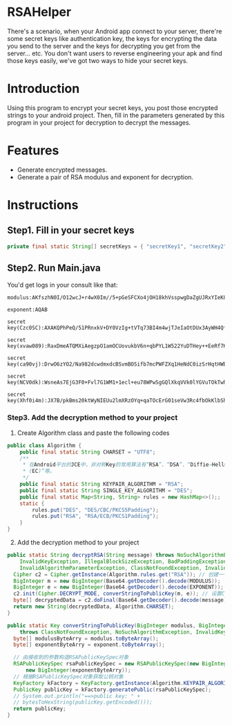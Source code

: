 # RSAHelper

There's a scenario, when your Android app connect to your server, there're some secret keys like authentication key, the keys for encrypting the data you send to the server and the keys for decrypting you get from the server... etc. You don't want users to reverse engineering your apk and find those keys easily, we've got two ways to hide your secret keys.

# Introduction
Using this program to encrypt your secret keys, you post those encrypted strings to your android project. Then, fill in the parameters generated by this program in your project for decryption to decrypt the messages.

# Features

  - Generate encrypted messages.
  - Generate a pair of RSA modulus and exponent for decryption.

# Instructions

## Step1. Fill in your secret keys

```Java
private final static String[] secretKeys = { "secretKey1", "secretKey2", "secretKey3" };
```

## Step2. Run Main.java
You'd get logs in your consult like that:
```
modulus:AKfszhN0I/O12wcJ+r4wX0Im//5+pGeSFCXo4jOH18khVsspwgDaZgUJRxYIeK87kDOmk8U1j01Rsx2UFlThMjfwT9oliR1K/QihIujN7dgLSnBHh8wWXBI+P+hZq01uF2qrvWZQ+t2JySVBh7DO9uXxdjHrOLou97w3pjZzU4zn
```
```
exponent:AQAB
```
```
secret key(Czc0SC):AXAKQPhPeQ/51PRnxkV+DY0VzIg+tVTq73BI4m4wjTJeIaOtDUx3AyWH4Qf5G3ATxSR95FDzlMOFvkdX/DKPc0txVNBITpubtsZ3ySoksnEHj1SkhJcVNiU+4UURHRq9lA5H0lNjw+61c+m/6cMQnbBtdPDzsD+GFoOz5sR96n0=
```
```
secret key(xvaw089):RaxDmeATQMXiAegzpO1amOCUovukbV6n+qbPYL1W522YuDTHey++EeRf7KadnWIYjY3Yvahh0PuPy9RyVML3oRCPdANif/AflXk3+2h7k3i5OcfxhE6pzoMYCqLC2gmDGAoVab0qVBLzSwq5RQwuaqFh+s7M3FXNuQ69Zt5HFAg=
```
```
secret key(ca90vj):DrwO6zYO2/Na982dcwdmxdcBSvmBOSifb7mcPWFZXq1HeNdC0izSrHqtHWboANjyvSb3wpHG3wshW7op/lMe0kKwKxwANsv2Ygt4OzppDJh6fNuGdUhwLbz0kkuNYLoJ1BYdlZVg3+TIUA4e7Ewa2RMz8GYKxSI+tpl4YOP7cFA=
```
```
secret key(NCV0dk):WsneAs7EjG3F0+Fvl7G1WM1+1ecl+eu78WPwSgGQlXkqVVk0lYGVuTOkTwhc42stVPsl5nD/O9dGdsGYerqVBdNTk4Rh1WTw9HhiMYFzHh6YWlx8DQ9siU7BO3BmE6qKgLaj72dnHWYxTmV+FiocOPM7pPYGxw+wEwk91QRCY8s=
```
```
secret key(Xhf0i4m):JX7B/pkBms20ktWyNIEUu2lmXRzOYq+qaTOcErG01seVw3Rc4fbOkKlbSh5mSvBnwdnN03eSogWqWxUcub2x/J4cqInh9NLmiEZjAE66q4+Jws3zx4ralDJtXqjOebNl22vlwdCojon6Z+0Fa5/C8eh/fDXZJGLaGaF9m3DSsEM=
```

### Step3. Add the decryption method to your project

1. Create Algorithm class and paste the following codes

```Java
public class Algorithm {
	public final static String CHARSET = "UTF8";
	/**
	 * 在Android平台的JCE中，非对称Key的常用算法有“RSA”、“DSA”、“Diffie−Hellman”、“Elliptic Curve
	 * (EC)”等。
	 */
	public final static String KEYPAIR_ALGORITHM = "RSA";
	public final static String SINGLE_KEY_ALGORITHM = "DES";
	public final static Map<String, String> rules = new HashMap<>();;
	static {
		rules.put("DES", "DES/CBC/PKCS5Padding");
		rules.put("RSA", "RSA/ECB/PKCS1Padding");
	}
}
```

2. Add the decryption method to your project

```Java
public static String decryptRSA(String message) throws NoSuchAlgorithmException, NoSuchPaddingException,
    InvalidKeyException, IllegalBlockSizeException, BadPaddingException, UnsupportedEncodingException,
    InvalidAlgorithmParameterException, ClassNotFoundException, InvalidKeySpecException {
  Cipher c2 = Cipher.getInstance(Algorithm.rules.get("RSA")); // 创建一个Cipher对象，注意这里用的算法需要和Key的算法匹配
  BigInteger m = new BigInteger(Base64.getDecoder().decode(MODULUS));
  BigInteger e = new BigInteger(Base64.getDecoder().decode(EXPONENT));
  c2.init(Cipher.DECRYPT_MODE, converStringToPublicKey(m, e)); // 设置Cipher为解密工作模式，需要把Key传进去
  byte[] decryptedData = c2.doFinal(Base64.getDecoder().decode(message));
  return new String(decryptedData, Algorithm.CHARSET);
}

public static Key converStringToPublicKey(BigInteger modulus, BigInteger exponent)
    throws ClassNotFoundException, NoSuchAlgorithmException, InvalidKeySpecException {
  byte[] modulusByteArry = modulus.toByteArray();
  byte[] exponentByteArry = exponent.toByteArray();

  // 由接收到的参数构造RSAPublicKeySpec对象
  RSAPublicKeySpec rsaPublicKeySpec = new RSAPublicKeySpec(new BigInteger(modulusByteArry),
      new BigInteger(exponentByteArry));
  // 根据RSAPublicKeySpec对象获取公钥对象
  KeyFactory kFactory = KeyFactory.getInstance(Algorithm.KEYPAIR_ALGORITHM);
  PublicKey publicKey = kFactory.generatePublic(rsaPublicKeySpec);
  // System.out.println("==>public key: " +
  // bytesToHexString(publicKey.getEncoded()));
  return publicKey;
}
```
